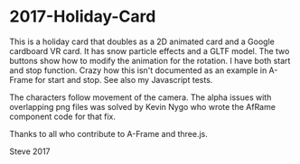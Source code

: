 # 2017-Holiday-Card

This is a holiday card that doubles as a 2D animated card and a Google cardboard VR card. It has snow particle effects and a GLTF model. The two buttons show how to modify the animation for the rotation. I have both start and stop function. Crazy how this isn't documented as an example in A-Frame for start and stop. See also my Javascript tests.  

The characters follow movement of the camera. The alpha issues with overlapping png files was solved by Kevin Nygo who wrote the AfRame component code for that fix. 

Thanks to all who contribute to A-Frame and three.js. 

Steve 2017
